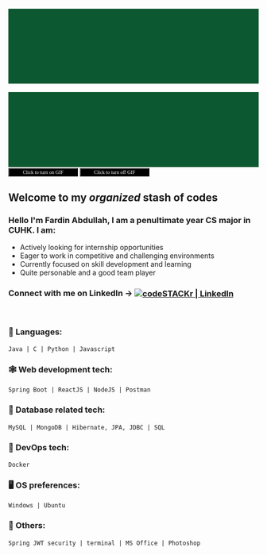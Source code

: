 ![Alt Text](https://github.com/fabdullah230/fabdullah230/blob/main/intro%20gif.gif)

<img id = "gg" align="center" alt="logo"  src="https://github.com/fabdullah230/fabdullah230/blob/main/intro%20gif.gif"/>

<a>
<button id="button1" onClick="document.getElementById('gg').src='https://github.com/fabdullah230/fabdullah230/blob/main/12.png?raw=true'">Click to turn on GIF</button>
<button id="button2" onClick="document.getElementById('gg').src='https://github.com/fabdullah230/fabdullah230/blob/main/intro%20gif.gif'">Click to turn off GIF</button>
<style>
button{
    background-color:black;
    color : white;
    width : 140px;
    font-size : 10px;
    font-family : consolas;
}
</style>
    </a>



## Welcome to my _organized_ stash of codes

### Hello I'm Fardin Abdullah, I am a penultimate year CS major in CUHK. I am:

- Actively looking for internship opportunities
- Eager to  work in competitive and challenging environments
- Currently focused on skill development and learning
- Quite personable and a good team player





###  Connect with me on LinkedIn  ->  <a href="https://www.linkedin.com/in/fardin-abdullah-230"><img align="center" alt="codeSTACKr | LinkedIn" width="22px" src="https://image.flaticon.com/icons/png/512/174/174857.png" /></a>



<br />


### 📖 Languages:

```
Java | C | Python | Javascript
```

### 🕸 Web development tech:
```
Spring Boot | ReactJS | NodeJS | Postman
```
### 📂 Database related tech:

```
MySQL | MongoDB | Hibernate, JPA, JDBC | SQL 
```

### 🚢 DevOps tech:
```
Docker
```

### 🖥️ OS preferences:
```
Windows | Ubuntu 
```

### 📑 Others:
```
Spring JWT security | terminal | MS Office | Photoshop
```






<!--
**fabdullah230/fabdullah230** is a ✨ _special_ ✨ repository because its `README.md` (this file) appears on your GitHub profile.

Here are some ideas to get you started:

- 🔭 I’m currently working on ...
- 🌱 I’m currently learning ...
- 👯 I’m looking to collaborate on ...
- 🤔 I’m looking for help with ...
- 💬 Ask me about ...
- 📫 How to reach me: ...
- 😄 Pronouns: ...
- ⚡ Fun fact: ...
-->

